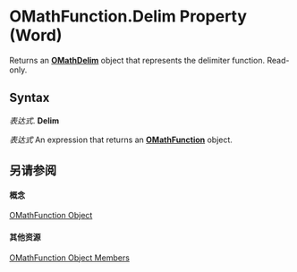 
# OMathFunction.Delim Property (Word)

Returns an  **[OMathDelim](6c203045-a0e0-6bf7-d8c7-01e991a3a168.md)** object that represents the delimiter function. Read-only.


## Syntax

 _表达式_. **Delim**

 _表达式_ An expression that returns an **[OMathFunction](2347ec7b-5e1a-8039-5fd0-195c08860cb5.md)** object.


## 另请参阅


#### 概念


[OMathFunction Object](2347ec7b-5e1a-8039-5fd0-195c08860cb5.md)
#### 其他资源


[OMathFunction Object Members](http://msdn.microsoft.com/library/5d3ecc44-4137-5730-b0cd-1776a006b621%28Office.15%29.aspx)